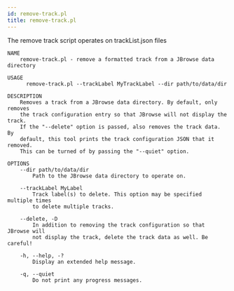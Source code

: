 ```yaml
---
id: remove-track.pl
title: remove-track.pl
---
```


The remove track script operates on trackList.json files


	NAME
		remove-track.pl - remove a formatted track from a JBrowse data directory

	USAGE
		  remove-track.pl --trackLabel MyTrackLabel --dir path/to/data/dir

	DESCRIPTION
		Removes a track from a JBrowse data directory. By default, only removes
		the track configuration entry so that JBrowse will not display the track.
		If the "--delete" option is passed, also removes the track data. By
		default, this tool prints the track configuration JSON that it removed.
		This can be turned of by passing the "--quiet" option.

	OPTIONS
		--dir path/to/data/dir
			Path to the JBrowse data directory to operate on.

		--trackLabel MyLabel
			Track label(s) to delete. This option may be specified multiple times
			to delete multiple tracks.

		--delete, -D
			In addition to removing the track configuration so that JBrowse will
			not display the track, delete the track data as well. Be careful!

		-h, --help, -?
			Display an extended help message.

		-q, --quiet
			Do not print any progress messages.


